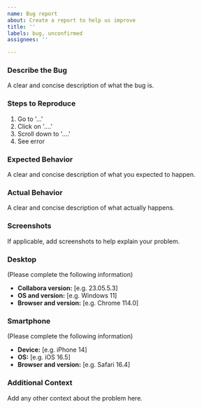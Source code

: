 ```yaml
---
name: Bug report
about: Create a report to help us improve
title: ''
labels: bug, unconfirmed
assignees: ''

---
```


### Describe the Bug
A clear and concise description of what the bug is.

### Steps to Reproduce
1. Go to '...'
2. Click on '....'
3. Scroll down to '....'
4. See error

### Expected Behavior
A clear and concise description of what you expected to happen.

### Actual Behavior
A clear and concise description of what actually happens.

### Screenshots
If applicable, add screenshots to help explain your problem.

### Desktop
(Please complete the following information)
 - **Collabora version:** [e.g. 23.05.5.3]
 - **OS and version:** [e.g. Windows 11]
 - **Browser and version:** [e.g. Chrome 114.0]

### Smartphone
(Please complete the following information)
 - **Device:** [e.g. iPhone 14]
 - **OS:** [e.g. iOS 16.5]
 - **Browser and version:** [e.g. Safari 16.4]

### Additional Context
Add any other context about the problem here.
